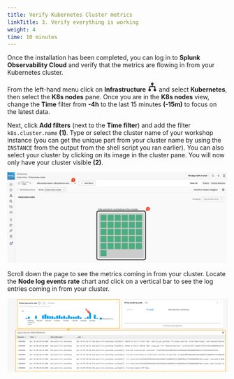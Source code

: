 ```yaml
---
title: Verify Kubernetes Cluster metrics
linkTitle: 3. Verify everything is working
weight: 4
time: 10 minutes
---
```


Once the installation has been completed, you can log in to **Splunk Observability Cloud** and verify that the metrics are flowing in from your Kubernetes cluster.

From the left-hand menu click on **Infrastructure** ![infra](../images/infra-icon.png?classes=inline&height=25px) and select **Kubernetes**, then select the **K8s nodes** pane. Once you are in the **K8s nodes** view, change the **Time** filter from **-4h** to the last 15 minutes **(-15m)** to focus on the latest data.

Next, click **Add filters** (next to the **Time filter**) and add the filter `k8s.cluster.name` **(1)**. Type or select the cluster name of your workshop instance (you can get the unique part from your cluster name by using the `INSTANCE` from the output from the shell script you ran earlier). You can also select your cluster by clicking on its image in the cluster pane. You will now only have your cluster visible **(2)**.

![Navigator](../images/navigator.png)

Scroll down the page to see the metrics coming in from your cluster. Locate the **Node log events rate** chart and click on a vertical bar to see the log entries coming in from your cluster.

![logs](../images/k8s-peek-at-logs.png)
